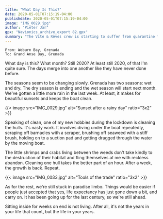 ```yaml
---
title: "What Day Is This?"
date: 2020-05-01T07:15:19-04:00
publishdate: 2020-05-01T07:15:19-04:00
image: "IMG_0029.jpg"
author: "Pieter Jan"
gpx: "Navionics_archive_export 82.gpx"
summary: "The Vite & Rêves crew is starting to suffer from quarantine fatigue."
---
```


`From: Woburn Bay, Grenada`<br/>
`To: Grand Anse Bay, Grenada`

What day is this? What month? Still 2020? At least still 2020, of that I'm quite sure. The days merge into one another like they have never done before.

The seasons seem to be changing slowly. Grenada has two seasons: wet and dry. The dry season is ending and the wet season will start next month. We've gotten a little more rain in the last week. At least, it makes for beautiful sunsets and keeps the boat clean.

{{< image src="IMG_0029.jpg" alt="Sunset after a rainy day" ratio="3x2" >}}

Speaking of clean, one of my new hobbies during the lockdown is cleaning the hulls. It's nasty work. It involves diving under the boat repeatedly, scraping off barnacles with a scraper, brushing off seaweed with a stiff brush, holding on to a suction pad and getting dragged through the water by the moving boat.

The little shrimps and crabs living between the weeds don't take kindly to the destruction of their habitat and fling themselves at me with reckless abandon. Cleaning one hull takes the better part of an hour. After a week, the growth is back. Repeat.

{{< image src="IMG_0033.jpg" alt="Tools of the trade" ratio="3x2" >}}

As for the rest, we're still stuck in paradise limbo. Things would be easier if people just accepted that yes, life expectancy has just gone down a bit, and carry on. It has been going up for the last century, so we're still ahead.

Sitting inside for weeks on end is not living. After all, it's not the years in your life that count, but the life in your years.
